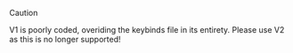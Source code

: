 > [!CAUTION]
> V1 is poorly coded, overiding the keybinds file in its entirety. Please use V2 as this is no longer supported!
